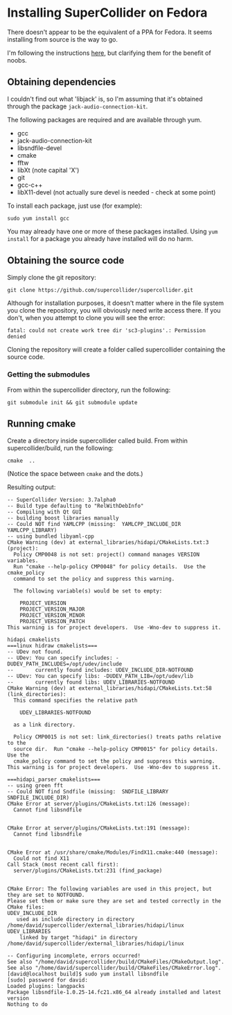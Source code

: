# Installing SuperCollider on Fedora

There doesn't appear to be the equivalent of a PPA for Fedora. It seems installing from source is the way to go.

I'm following the instructions [here](https://github.com/supercollider/supercollider/blob/master/README_LINUX.md), but clarifying them for the benefit of noobs.

## Obtaining dependencies

I couldn't find out what 'libjack' is, so I'm assuming that it's obtained through the package `jack-audio-connection-kit`.

The following packages are required and are available through yum.

* gcc
* jack-audio-connection-kit
* libsndfile-devel
* cmake
* fftw
* libXt (note capital 'X')
* git
* gcc-c++
* libX11-devel (not actually sure devel is needed - check at some point)

To install each package, just use (for example):

    sudo yum install gcc

You may already have one or more of these packages installed. Using `yum install` for a package you already have installed will do no harm.

## Obtaining the source code

Simply clone the git repository:

    git clone https://github.com/supercollider/supercollider.git

Although for installation purposes, it doesn't matter where in the file system you clone the repository, you will obviously need write access there. If you don't, when you attempt to clone you will see the error:

    fatal: could not create work tree dir 'sc3-plugins'.: Permission denied

Cloning the repository will create a folder called supercollider containing the source code.

### Getting the submodules

From within the supercollider directory, run the following:

    git submodule init && git submodule update

## Running cmake

Create a directory inside supercollider called build. From within supercollider/build, run the following:

    cmake  ..

(Notice the space between `cmake` and the dots.)

Resulting output:

    -- SuperCollider Version: 3.7alpha0
    -- Build type defaulting to "RelWithDebInfo"
    -- Compiling with Qt GUI
    -- building boost libraries manually
    -- Could NOT find YAMLCPP (missing:  YAMLCPP_INCLUDE_DIR YAMLCPP_LIBRARY) 
    -- using bundled libyaml-cpp
    CMake Warning (dev) at external_libraries/hidapi/CMakeLists.txt:3 (project):
      Policy CMP0048 is not set: project() command manages VERSION variables.
      Run "cmake --help-policy CMP0048" for policy details.  Use the cmake_policy
      command to set the policy and suppress this warning.
    
      The following variable(s) would be set to empty:
    
        PROJECT_VERSION
        PROJECT_VERSION_MAJOR
        PROJECT_VERSION_MINOR
        PROJECT_VERSION_PATCH
    This warning is for project developers.  Use -Wno-dev to suppress it.
    
    hidapi cmakelists
    ===linux hidraw cmakelists===
    -- UDev not found.
    -- UDev: You can specify includes: -DUDEV_PATH_INCLUDES=/opt/udev/include
    --       currently found includes: UDEV_INCLUDE_DIR-NOTFOUND
    -- UDev: You can specify libs: -DUDEV_PATH_LIB=/opt/udev/lib
    --       currently found libs: UDEV_LIBRARIES-NOTFOUND
    CMake Warning (dev) at external_libraries/hidapi/CMakeLists.txt:58 (link_directories):
      This command specifies the relative path
    
        UDEV_LIBRARIES-NOTFOUND
    
      as a link directory.
    
      Policy CMP0015 is not set: link_directories() treats paths relative to the
      source dir.  Run "cmake --help-policy CMP0015" for policy details.  Use the
      cmake_policy command to set the policy and suppress this warning.
    This warning is for project developers.  Use -Wno-dev to suppress it.
    
    ===hidapi_parser cmakelists===
    -- using green fft
    -- Could NOT find Sndfile (missing:  SNDFILE_LIBRARY SNDFILE_INCLUDE_DIR) 
    CMake Error at server/plugins/CMakeLists.txt:126 (message):
      Cannot find libsndfile
    
    
    CMake Error at server/plugins/CMakeLists.txt:191 (message):
      Cannot find libsndfile
    
    
    CMake Error at /usr/share/cmake/Modules/FindX11.cmake:440 (message):
      Could not find X11
    Call Stack (most recent call first):
      server/plugins/CMakeLists.txt:231 (find_package)
    
    
    CMake Error: The following variables are used in this project, but they are set to NOTFOUND.
    Please set them or make sure they are set and tested correctly in the CMake files:
    UDEV_INCLUDE_DIR
       used as include directory in directory /home/david/supercollider/external_libraries/hidapi/linux
    UDEV_LIBRARIES
        linked by target "hidapi" in directory /home/david/supercollider/external_libraries/hidapi/linux
    
    -- Configuring incomplete, errors occurred!
    See also "/home/david/supercollider/build/CMakeFiles/CMakeOutput.log".
    See also "/home/david/supercollider/build/CMakeFiles/CMakeError.log".
    [david@localhost build]$ sudo yum install libsndfile
    [sudo] password for david: 
    Loaded plugins: langpacks
    Package libsndfile-1.0.25-14.fc21.x86_64 already installed and latest version
    Nothing to do
